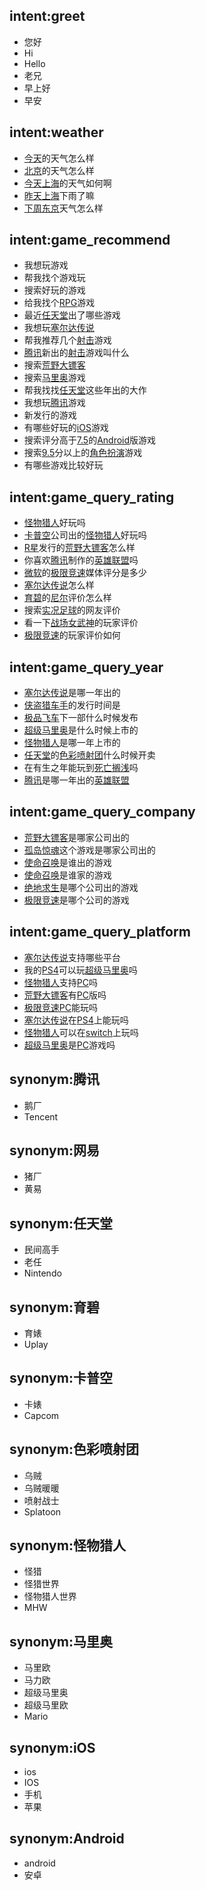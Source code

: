 ## intent:greet
- 您好
- Hi
- Hello
- 老兄
- 早上好
- 早安

## intent:weather
- [今天](date)的天气怎么样
- [北京](location)的天气怎么样
- [今天](date)[上海](location)的天气如何啊
- [昨天](date)[上海](location)下雨了嘛
- [下周](date)[东京](location)天气怎么样

## intent:game_recommend
- 我想玩游戏
- 帮我找个游戏玩
- 搜索好玩的游戏
- 给我找个[RPG](type)游戏
- 最近[任天堂](company)出了哪些游戏
- 我想玩[塞尔达传说](name)
- 帮我推荐几个[射击](type)游戏
- [腾讯](company)新出的[射击](type)游戏叫什么
- 搜索[荒野大镖客](name)
- 搜索[马里奥](name)游戏
- 帮我找找[任天堂](company)这些年出的大作
- 我想玩[腾讯](company)游戏
- 新发行的游戏
- 有哪些好玩的[iOS](platform)游戏
- 搜索评分高于[7.5](score)的[Android](platform)版游戏
- 搜索[9.5](score)分以上的[角色扮演](type)游戏
- 有哪些游戏比较好玩

## intent:game_query_rating
- [怪物猎人](name)好玩吗
- [卡普空](company)公司出的[怪物猎人](name)好玩吗
- [R星](company)发行的[荒野大镖客](name)怎么样
- 你喜欢[腾讯](company)制作的[英雄联盟](name)吗
- [微软](company)的[极限竞速](name)媒体评分是多少
- [塞尔达传说](name)怎么样
- [育碧](company)的[尼尔](name)评价怎么样
- 搜索[实况足球](name)的网友评价
- 看一下[战场女武神](name)的玩家评价
- [极限竞速](name)的玩家评价如何

## intent:game_query_year
- [塞尔达传说](name)是哪一年出的
- [侠盗猎车手](name)的发行时间是
- [极品飞车](name)下一部什么时候发布
- [超级马里奥](name)是什么时候上市的
- [怪物猎人](name)是哪一年上市的
- [任天堂](company)的[色彩喷射团](name)什么时候开卖
- 在有生之年能玩到[死亡搁浅](name)吗
- [腾讯](company)是哪一年出的[英雄联盟](name)

## intent:game_query_company
- [荒野大镖客](name)是哪家公司出的
- [孤岛惊魂](name)这个游戏是哪家公司出的
- [使命召唤](name)是谁出的游戏
- [使命召唤](name)是谁家的游戏
- [绝地求生](name)是哪个公司出的游戏
- [极限竞速](name)是哪个公司的游戏

## intent:game_query_platform
- [塞尔达传说](name)支持哪些平台
- 我的[PS4](platform)可以玩[超级马里奥](name)吗
- [怪物猎人](name)支持[PC](platform)吗
- [荒野大镖客](name)有[PC](platform)版吗
- [极限竞速](name)[PC](platform)能玩吗
- [塞尔达传说](name)在[PS4](platform)上能玩吗
- [怪物猎人](name)可以在[switch](platform)上玩吗
- [超级马里奥](name)是[PC](platform)游戏吗

## synonym:腾讯
- 鹅厂
- Tencent

## synonym:网易
- 猪厂
- 黄易

## synonym:任天堂
- 民间高手
- 老任
- Nintendo

## synonym:育碧
- 育婊
- Uplay

## synonym:卡普空
- 卡婊
- Capcom

## synonym:色彩喷射团
- 乌贼
- 乌贼暖暖
- 喷射战士
- Splatoon

## synonym:怪物猎人
- 怪猎
- 怪猎世界
- 怪物猎人世界
- MHW

## synonym:马里奥
- 马里欧
- 马力欧
- 超级马里奥
- 超级马里欧
- Mario

## synonym:iOS
- ios
- IOS
- 手机
- 苹果

## synonym:Android
- android
- 安卓